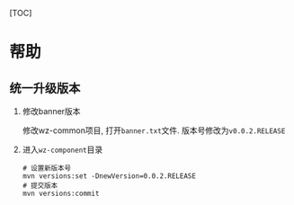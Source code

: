 [TOC]

# 帮助

## 统一升级版本
 
1. 修改banner版本

   修改wz-common项目, 打开`banner.txt`文件. 版本号修改为`v0.0.2.RELEASE`
   
2. 进入`wz-component`目录

   ```shell
   # 设置新版本号
   mvn versions:set -DnewVersion=0.0.2.RELEASE
   # 提交版本
   mvn versions:commit
   ```

